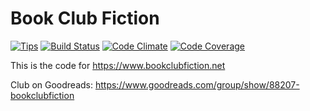 # Book Club Fiction

[![Tips](https://img.shields.io/gratipay/kelsin.svg)](https://gratipay.com/kelsin/)
[![Build Status](http://img.shields.io/travis/kelsin/bookclubfiction.svg)](https://travis-ci.org/kelsin/bookclubfiction)
[![Code Climate](http://img.shields.io/codeclimate/github/kelsin/bookclubfiction.svg)](https://codeclimate.com/github/kelsin/bookclubfiction)
[![Code Coverage](http://img.shields.io/codeclimate/coverage/github/kelsin/bookclubfiction.svg)](https://codeclimate.com/github/kelsin/bookclubfiction)

This is the code for https://www.bookclubfiction.net

Club on Goodreads: https://www.goodreads.com/group/show/88207-bookclubfiction
